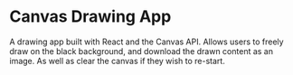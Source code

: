 # Canvas Drawing App

A drawing app built with React and the Canvas API. Allows users to freely draw on the black background, and download the drawn content as an image. As well as clear the canvas if they wish to re-start.
